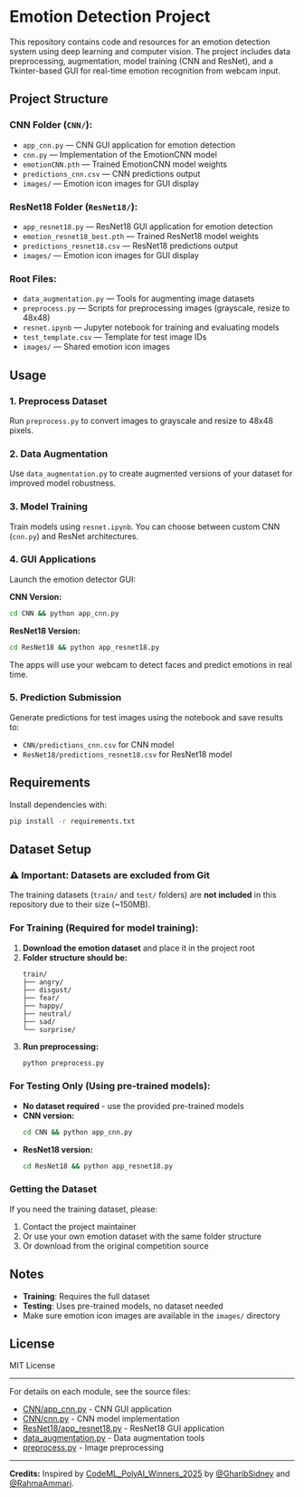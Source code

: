 # Emotion Detection Project

This repository contains code and resources for an emotion detection system using deep learning and computer vision. The project includes data preprocessing, augmentation, model training (CNN and ResNet), and a Tkinter-based GUI for real-time emotion recognition from webcam input.

## Project Structure

### CNN Folder (`CNN/`):
- `app_cnn.py` — CNN GUI application for emotion detection
- `cnn.py` — Implementation of the EmotionCNN model
- `emotionCNN.pth` — Trained EmotionCNN model weights
- `predictions_cnn.csv` — CNN predictions output
- `images/` — Emotion icon images for GUI display

### ResNet18 Folder (`ResNet18/`):
- `app_resnet18.py` — ResNet18 GUI application for emotion detection
- `emotion_resnet18_best.pth` — Trained ResNet18 model weights
- `predictions_resnet18.csv` — ResNet18 predictions output
- `images/` — Emotion icon images for GUI display

### Root Files:
- `data_augmentation.py` — Tools for augmenting image datasets
- `preprocess.py` — Scripts for preprocessing images (grayscale, resize to 48x48)
- `resnet.ipynb` — Jupyter notebook for training and evaluating models
- `test_template.csv` — Template for test image IDs
- `images/` — Shared emotion icon images

## Usage

### 1. Preprocess Dataset

Run `preprocess.py` to convert images to grayscale and resize to 48x48 pixels.

### 2. Data Augmentation

Use `data_augmentation.py` to create augmented versions of your dataset for improved model robustness.

### 3. Model Training

Train models using `resnet.ipynb`. You can choose between custom CNN (`cnn.py`) and ResNet architectures.

### 4. GUI Applications

Launch the emotion detector GUI:

**CNN Version:**
```bash
cd CNN && python app_cnn.py
```

**ResNet18 Version:**
```bash
cd ResNet18 && python app_resnet18.py
```

The apps will use your webcam to detect faces and predict emotions in real time.

### 5. Prediction Submission

Generate predictions for test images using the notebook and save results to:
- `CNN/predictions_cnn.csv` for CNN model
- `ResNet18/predictions_resnet18.csv` for ResNet18 model

## Requirements

Install dependencies with:

```sh
pip install -r requirements.txt
```

## Dataset Setup

### ⚠️ Important: Datasets are excluded from Git
The training datasets (`train/` and `test/` folders) are **not included** in this repository due to their size (~150MB). 

### For Training (Required for model training):
1. **Download the emotion dataset** and place it in the project root
2. **Folder structure should be:**
   ```
   train/
   ├── angry/
   ├── disgust/
   ├── fear/
   ├── happy/
   ├── neutral/
   ├── sad/
   └── surprise/
   ```
3. **Run preprocessing:**
   ```bash
   python preprocess.py
   ```

### For Testing Only (Using pre-trained models):
- **No dataset required** - use the provided pre-trained models
- **CNN version:**
  ```bash
  cd CNN && python app_cnn.py
  ```
- **ResNet18 version:**
  ```bash
  cd ResNet18 && python app_resnet18.py
  ```

### Getting the Dataset
If you need the training dataset, please:
1. Contact the project maintainer
2. Or use your own emotion dataset with the same folder structure
3. Or download from the original competition source

## Notes

- **Training**: Requires the full dataset 
- **Testing**: Uses pre-trained models, no dataset needed
- Make sure emotion icon images are available in the `images/` directory

## License

MIT License

---

For details on each module, see the source files:
- [CNN/app_cnn.py](CNN/app_cnn.py) - CNN GUI application
- [CNN/cnn.py](CNN/cnn.py) - CNN model implementation
- [ResNet18/app_resnet18.py](ResNet18/app_resnet18.py) - ResNet18 GUI application
- [data_augmentation.py](data_augmentation.py) - Data augmentation tools
- [preprocess.py](preprocess.py) - Image preprocessing

---

**Credits:** Inspired by [CodeML_PolyAI_Winners_2025](https://github.com/GharibSidney/CodeML_PolyAI_Winners_2025) by [@GharibSidney](https://github.com/GharibSidney) and [@RahmaAmmari](https://github.com/RahmaAmmari).